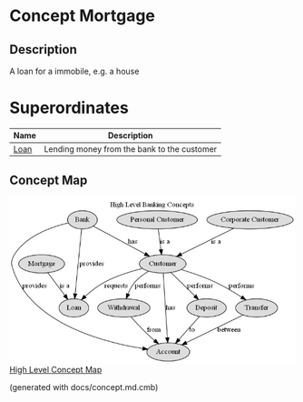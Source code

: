 # Concept Mortgage
## Description
A loan for a immobile, e.g. a house
# Superordinates
| Name | Description |
|---|---|
| [Loan](../../mybank/concepts/loan.md) | Lending money from the bank to the customer |

## Concept Map
![High Level Banking Concepts](../../mybank/concepts/concept-view.png)
[High Level Concept Map](../../mybank/concepts/concept-view.md)


(generated with docs/concept.md.cmb)
